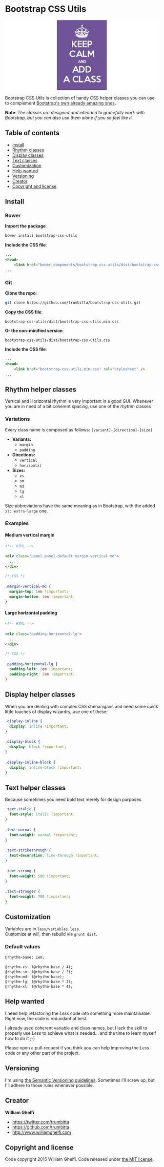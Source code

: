 # Bootstrap CSS Utils

![Keep calm and add a class](keep-calm.png)

Bootstrap CSS Utils is collection of handy CSS helper classes you can use to complement [Bootstrap's own already amazing ones](http://getbootstrap.com/css/#helper-classes).

**Note**: *The classes are designed and intended to gracefully work with Bootstrap, but you can also use them alone if you so feel like it.*

## Table of contents

* [Install](#install)
* [Rhythm classes](#rhythm-helper-classes)
* [Display classes](#display-helper-classes)
* [Text classes](#text-helper-classes)
* [Customization](#customization)
* [Help wanted](#help-wanted)
* [Versioning](#versioning)
* [Creator](#creator)
* [Copyright and license](#copyright-and-license)

## Install

### Bower

**Import the package**:  
```bash
bower install bootstrap-css-utils
```

**Include the CSS file**:  
```HTML
...
<head>
    <link href="bower_components/bootstrap-css-utils/dist/bootstrap-css-utils.min.css" rel="stylesheet" />
...
```

### Git

**Clone the repo**:  
```bash
git clone https://github.com/trumbitta/bootstrap-css-utils.git
```

**Copy the CSS file**:  
```
bootstrap-css-utils/dist/bootstrap-css-utils.min.css
```

**Or the non-minified version**:  
```
bootstrap-css-utils/dist/bootstrap-css-utils.css
```

**Include the CSS file**:  
```HTML
...
<head>
    <link href="bootstrap-css-utils.min.css" rel="stylesheet" />
...
```

## Rhythm helper classes

Vertical and Horizontal rhythm is very important in a good GUI. Whenever you are in need of a bit coherent spacing, use one of the *rhythm* classes

### Variations

Every class name is composed as follows: `[variant]-[direction]-[size]`

* **Variants:**
  * `margin`
  * `padding`
* **Directions:**
  * `vertical`
  * `horizontal`
* **Sizes:**
  * `xs`
  * `sm`
  * `md`
  * `lg`
  * `xl`

Size abbreviations have the same meaning as in Bootstrap, with the added `xl: extra-large` one.

### Examples

#### Medium vertical margin

```HTML
<!-- HTML -->

<div class="panel panel-default margin-vertical-md">
  ...
</div>
```

```CSS
/* CSS */

.margin-vertical-md {
  margin-top: 1em !important;
  margin-bottom: 1em !important;
}
```

#### Large horizontal padding

```HTML
<!-- HTML -->

<div class="padding-horizontal-lg">
  ...
</div>
```

```CSS
/* CSS */

.padding-horizontal-lg {
  padding-left: 2em !important;
  padding-right: 2em !important;
}
```

## Display helper classes

When you are dealing with complex CSS shenanigans and need some quick little touches of display wizardry, use one of these:

```CSS
.display-inline {
  display: inline !important;
}

.display-block {
  display: block !important;
}

.display-inline-block {
  display: inline-block !important;
}
```

## Text helper classes

Because sometimes you need bold text merely for design purposes.

```CSS
.text-italic {
  font-style: italic !important;
}

.text-normal {
  font-weight: normal !important;
}

.text-strikethrough {
  text-decoration: line-through !important;
}

.text-strong {
  font-weight: 500 !important;
}

.text-stronger {
  font-weight: 700 !important;
}
```

## Customization

Variables are in `less/variables.less`.  
Customize at will, then rebuild via `grunt dist`.

### Default values

```
@rhythm-base: 1em;

@rhythm-xs: (@rhythm-base / 4);
@rhythm-sm: (@rhythm-base / 2);
@rhythm-md: (@rhythm-base);
@rhythm-lg: (@rhythm-base * 2);
@rhythm-xl: (@rhythm-base * 4);
```

## Help wanted

I need help refactoring the *Less* code into something more maintainable.  
Right now, the code is redundant at best.

I already used coherent variable and class names, but I lack the skill to properly use *Less* to achieve what is needed... and the time to learn myself how to do it ;-)

Please open a pull-request if you think you can help improving the *Less* code or any other part of the project.

## Versioning

I'm using [the Semantic Versioning guidelines](http://semver.org/). Sometimes I'll screw up, but I'll adhere to those rules whenever possible.

## Creator

**William Ghelfi**

* <https://twitter.com/trumbitta>
* <https://github.com/trumbitta>
* <http://www.williamghelfi.com>

## Copyright and license

Code copyright 2015 William Ghelfi. Code released under [the MIT license](https://github.com/trumbitta/bootstrap-css-utils/blob/master/LICENSE).


